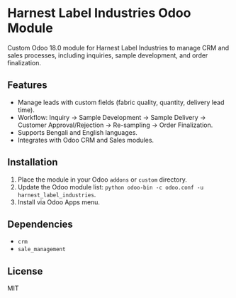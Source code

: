 # Harnest Label Industries Odoo Module

Custom Odoo 18.0 module for Harnest Label Industries to manage CRM and sales processes, including inquiries, sample development, and order finalization.

## Features
- Manage leads with custom fields (fabric quality, quantity, delivery lead time).
- Workflow: Inquiry → Sample Development → Sample Delivery → Customer Approval/Rejection → Re-sampling → Order Finalization.
- Supports Bengali and English languages.
- Integrates with Odoo CRM and Sales modules.

## Installation
1. Place the module in your Odoo `addons` or `custom` directory.
2. Update the Odoo module list: `python odoo-bin -c odoo.conf -u harnest_label_industries`.
3. Install via Odoo Apps menu.

## Dependencies
- `crm`
- `sale_management`

## License
MIT
